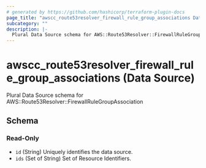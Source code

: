 ```yaml
---
# generated by https://github.com/hashicorp/terraform-plugin-docs
page_title: "awscc_route53resolver_firewall_rule_group_associations Data Source - terraform-provider-awscc"
subcategory: ""
description: |-
  Plural Data Source schema for AWS::Route53Resolver::FirewallRuleGroupAssociation
---
```


# awscc_route53resolver_firewall_rule_group_associations (Data Source)

Plural Data Source schema for AWS::Route53Resolver::FirewallRuleGroupAssociation



<!-- schema generated by tfplugindocs -->
## Schema

### Read-Only

- `id` (String) Uniquely identifies the data source.
- `ids` (Set of String) Set of Resource Identifiers.
